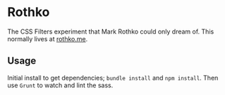 Rothko
================

The CSS Filters experiment that Mark Rothko could only dream of. This normally lives at [rothko.me](www.rothko.me).

## Usage

Initial install to get dependencies; `bundle install` and `npm install`. Then use `Grunt` to watch and lint the sass.